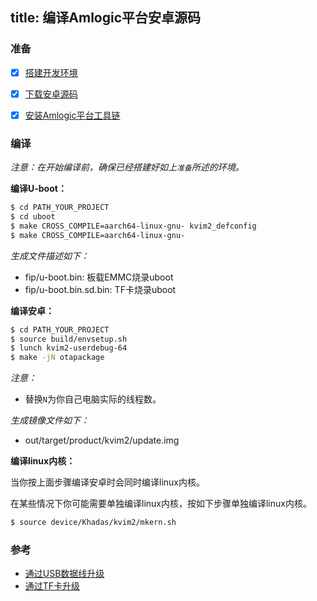 title: 编译Amlogic平台安卓源码
---


### 准备
- [x] [搭建开发环境](http://source.android.com/source/initializing.html)
- [x] [下载安卓源码](/zh-cn/vim2/DownloadAndroidSourceCode.html)
- [x] [安装Amlogic平台工具链](/zh-cn/vim2/InstallToolchains.html)


### 编译
*注意：在开始编译前，确保已经搭建好如上`准备`所述的环境。*

**编译U-boot：**
```sh
$ cd PATH_YOUR_PROJECT
$ cd uboot
$ make CROSS_COMPILE=aarch64-linux-gnu- kvim2_defconfig
$ make CROSS_COMPILE=aarch64-linux-gnu-
```
*生成文件描述如下：*

* fip/u-boot.bin: 板载EMMC烧录uboot
* fip/u-boot.bin.sd.bin: TF卡烧录uboot


**编译安卓：**
```sh
$ cd PATH_YOUR_PROJECT
$ source build/envsetup.sh
$ lunch kvim2-userdebug-64
$ make -jN otapackage
```
*注意：*

* 替换`N`为你自己电脑实际的线程数。

*生成镜像文件如下：*

* out/target/product/kvim2/update.img


**编译linux内核：**

当你按上面步骤编译安卓时会同时编译linux内核。

在某些情况下你可能需要单独编译linux内核，按如下步骤单独编译linux内核。
```sh
$ source device/Khadas/kvim2/mkern.sh
```

### 参考
* [通过USB数据线升级](/zh-cn/vim2/UpgradeViaUSBCable.html)
* [通过TF卡升级](/zh-cn/vim2/UpgradeViaTFBurningCard.html)

